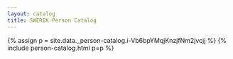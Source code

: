```yaml
---
layout: catalog
title: SWERIK Person Catalog
---
```

{% assign p = site.data._person-catalog.i-Vb6bpYMqjKnzjfNm2jvcjj %}
{% include person-catalog.html p=p %}

